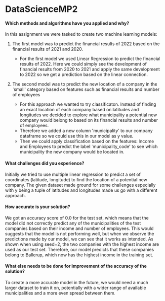 # DataScienceMP2

#### Which methods and algorithms have you applied and why?
In this assignment we were tasked to create two machine learning models:

1. The first model was to predict the financial results of 2022 based on the financial results of 2021 and 2020.
    - For the first model we used Linear Regression to predict the financial results of 2022. Here we could simply see the development of financial results from 2020 to 2021 and apply the same development to 2022 so we get a prediction based on the linear connection.

2. The second model was to predict the new location of a company in the 'small' category based on features such as financial results and number of employees
    - For this approach we wanted to try classificaton. Instead of finding an exact location of each company based on latitudes and longitudes we decided to explore what municipality a potential new company would belong to based on its financial results and number of employees.
    - Therefore we added a new column 'municipality' to our company dataframe so we could use this in our model as y value.
    - Then we could apply classification based on the features: Income and Employees to predict the label 'municipality_code' to see which municipality the new company would be located in.

#### What challenges did you experience?
Initially we tried to use multiple linear regression to predict a set of coordinates (latitude, longitude) to find the location of a potential new company. The given dataset made ground for some challenges especially with y being a tuple of latitudes and longitudes made us go with a different approach.

#### How accurate is your solution?

We got an accuracy score of 0.0 for the test set, which means that the model did not correctly predict any of the municipalities of the test companies based on their income and number of employees. This would suggests that the model is not performing well, but when we observe the predictions made by our model, we can see that it works as intended. As shown when using seed=2, the two companies with the highest income are used as our test set. Therefore, our model predicts that these companies belong to Ballerup, which now has the highest income in the training set.

#### What else needs to be done for improvement of the accuracy of the solution?

To create a more accurate model in the future, we would need a much larger dataset to train it on, potentially with a wider range of available municipalities and a more even spread between them.
